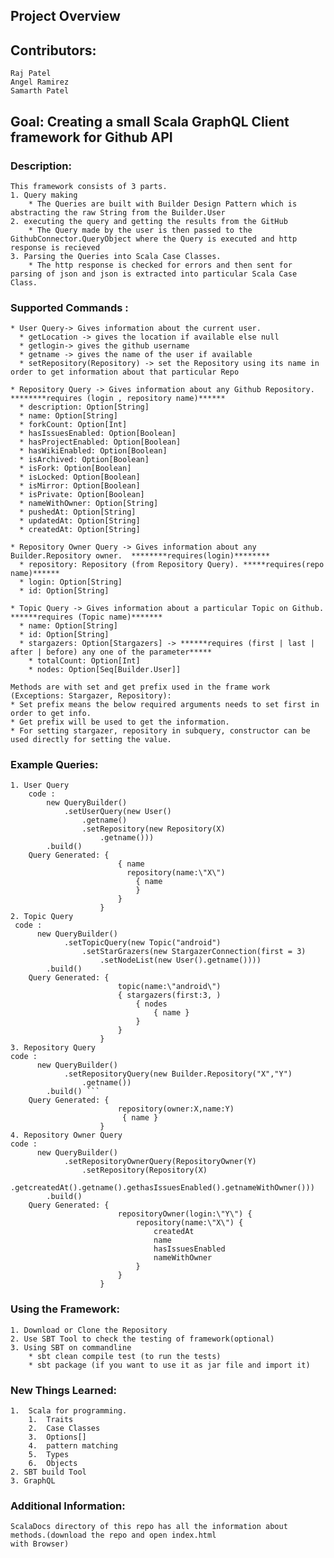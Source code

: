 ## Project Overview  
## Contributors: 
    Raj Patel
    Angel Ramirez
    Samarth Patel
## Goal: Creating a small  Scala GraphQL Client framework for Github API 
### Description: 
    This framework consists of 3 parts.
    1. Query making
        * The Queries are built with Builder Design Pattern which is abstracting the raw String from the Builder.User 
    2. executing the query and getting the results from the GitHub
        * The Query made by the user is then passed to the GithubConnector.QueryObject where the Query is executed and http response is recieved
    3. Parsing the Queries into Scala Case Classes.
        * The http response is checked for errors and then sent for parsing of json and json is extracted into particular Scala Case Class.

### Supported Commands :

    * User Query-> Gives information about the current user.
      * getLocation -> gives the location if available else null
      * getlogin-> gives the github username
      * getname -> gives the name of the user if available
      * setRepository(Repository) -> set the Repository using its name in order to get information about that particular Repo
  
    * Repository Query -> Gives information about any Github Repository.  ********requires (login , repository name)******
      * description: Option[String] 
      * name: Option[String]
      * forkCount: Option[Int]
      * hasIssuesEnabled: Option[Boolean]
      * hasProjectEnabled: Option[Boolean]
      * hasWikiEnabled: Option[Boolean]
      * isArchived: Option[Boolean]
      * isFork: Option[Boolean]
      * isLocked: Option[Boolean]
      * isMirror: Option[Boolean]
      * isPrivate: Option[Boolean]
      * nameWithOwner: Option[String]
      * pushedAt: Option[String]
      * updatedAt: Option[String]
      * createdAt: Option[String]
  
    * Repository Owner Query -> Gives information about any Builder.Repository owner.  ********requires(login)********
      * repository: Repository (from Repository Query). *****requires(repo name)******
      * login: Option[String]
      * id: Option[String]
  
    * Topic Query -> Gives information about a particular Topic on Github.     ******requires (Topic name)*******
      * name: Option[String]
      * id: Option[String]
      * stargazers: Option[Stargazers] -> ******requires (first | last | after | before) any one of the parameter*****
        * totalCount: Option[Int]
        * nodes: Option[Seq[Builder.User]]

    Methods are with set and get prefix used in the frame work (Exceptions: Stargazer, Repository):
    * Set prefix means the below required arguments needs to set first in order to get info.
    * Get prefix will be used to get the information.
    * For setting stargazer, repository in subquery, constructor can be used directly for setting the value.
  

### Example Queries:  
    1. User Query
        code :  
            new QueryBuilder()  
                .setUserQuery(new User()  
                    .getname()  
                    .setRepository(new Repository(X)  
                        .getname()))  
            .build()  
        Query Generated: {  
                            { name    
                              repository(name:\"X\")   
                                { name   
                                }  
                            }   
                        }  
    2. Topic Query  
     code :  
          new QueryBuilder()  
                .setTopicQuery(new Topic("android")
                    .setStarGrazers(new StargazerConnection(first = 3)
                        .setNodeList(new User().getname())))  
            .build()   
        Query Generated: {
                            topic(name:\"android\") 
                            { stargazers(first:3, ) 
                                { nodes 
                                    { name }
                                } 
                            }
                        } 
    3. Repository Query
    code :  
          new QueryBuilder()  
                .setRepositoryQuery(new Builder.Repository("X","Y")
                    .getname()) 
            .build() ```  
        Query Generated: { 
                            repository(owner:X,name:Y)
                             { name } 
                        }
    4. Repository Owner Query
    code :  
          new QueryBuilder()  
                .setRepositoryOwnerQuery(RepositoryOwner(Y)  
                    .setRepository(Repository(X)    
                        .getcreatedAt().getname().gethasIssuesEnabled().getnameWithOwner()))
            .build()   
        Query Generated: {
                            repositoryOwner(login:\"Y\") {  
                                repository(name:\"X\") { 
                                    createdAt  
                                    name  
                                    hasIssuesEnabled  
                                    nameWithOwner 
                                } 
                            }   
                        }    
      
### Using the Framework:  
    1. Download or Clone the Repository  
    2. Use SBT Tool to check the testing of framework(optional)  
    3. Using SBT on commandline   
        * sbt clean compile test (to run the tests)
        * sbt package (if you want to use it as jar file and import it)

### New Things Learned: 
    1.  Scala for programming.
        1.  Traits
        2.  Case Classes
        3.  Options[]
        4.  pattern matching
        5.  Types
        6.  Objects
    2. SBT build Tool
    3. GraphQL 

### Additional Information:
    ScalaDocs directory of this repo has all the information about methods.(download the repo and open index.html
    with Browser)

